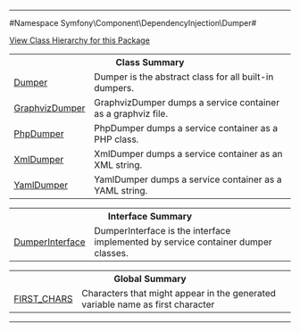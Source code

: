 

- - -

#Namespace Symfony\Component\DependencyInjection\Dumper#

<div><a href='https://github.com/JeyDotC/Hirudo-docs/tree/master/symfony/component/dependencyinjection/dumper/package-tree.md'>View Class Hierarchy for this Package</a></div>

<table class="title">
<tr><th colspan="2" class="title">Class Summary</th></tr>
<tr><td class="name"><a href="https://github.com/JeyDotC/Hirudo-docs/blob/master/Symfony/Component/DependencyInjection/Dumper/Dumper.md">Dumper</a></td><td class="description">Dumper is the abstract class for all built-in dumpers.</td></tr>
<tr><td class="name"><a href="https://github.com/JeyDotC/Hirudo-docs/blob/master/Symfony/Component/DependencyInjection/Dumper/GraphvizDumper.md">GraphvizDumper</a></td><td class="description">GraphvizDumper dumps a service container as a graphviz file.
</td></tr>
<tr><td class="name"><a href="https://github.com/JeyDotC/Hirudo-docs/blob/master/Symfony/Component/DependencyInjection/Dumper/PhpDumper.md">PhpDumper</a></td><td class="description">PhpDumper dumps a service container as a PHP class.</td></tr>
<tr><td class="name"><a href="https://github.com/JeyDotC/Hirudo-docs/blob/master/Symfony/Component/DependencyInjection/Dumper/XmlDumper.md">XmlDumper</a></td><td class="description">XmlDumper dumps a service container as an XML string.</td></tr>
<tr><td class="name"><a href="https://github.com/JeyDotC/Hirudo-docs/blob/master/Symfony/Component/DependencyInjection/Dumper/YamlDumper.md">YamlDumper</a></td><td class="description">YamlDumper dumps a service container as a YAML string.</td></tr>
</table>

<table class="title">
<tr><th colspan="2" class="title">Interface Summary</th></tr>
<tr><td class="name"><a href="https://github.com/JeyDotC/Hirudo-docs/blob/master/Symfony/Component/DependencyInjection/Dumper/DumperInterface.md">DumperInterface</a></td><td class="description">DumperInterface is the interface implemented by service container dumper classes.</td></tr>
</table>

<table class="title">
<tr><th colspan="2" class="title">Global Summary</th></tr>
<tr><td class="name"><a href="package-globals.md#FIRST_CHARS">FIRST_CHARS</a></td><td class="description">Characters that might appear in the generated variable name as first character</td></tr>
</table>

- - -

